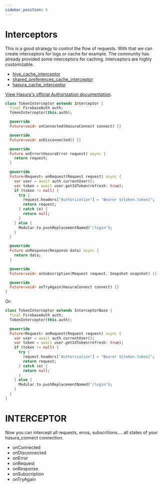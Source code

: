 ```yaml
---
sidebar_position: 6
---
```


# Interceptors

This is a good strategy to control the flow of requests. With that we can create interceptors for logs or cache for example.
The community has already provided some interceptors for caching. Interceptors are highly customizable.

- [hive_cache_interceptor](https://pub.dev/packages/hive_cache_interceptor)
- [shared_preferences_cache_interceptor](https://pub.dev/packages/shared_preferences_cache_interceptor)
- [hasura_cache_interceptor](https://pub.dev/packages/hasura_cache_interceptor)

[View Hasura's official Authorization documentation](https://docs.hasura.io/1.0/graphql/manual/auth/index.html).

```dart
class TokenInterceptor extends Interceptor {
  final FirebaseAuth auth;
  TokenInterceptor(this.auth);

  @override
  Future<void> onConnected(HasuraConnect connect) {}

  @override
  Future<void> onDisconnected() {}

  @override
  Future onError(HasuraError request) async {
    return request;
  }

  @override
  Future<Request> onRequest(Request request) async {
    var user = await auth.currentUser();
    var token = await user.getIdToken(refresh: true);
    if (token != null) {
      try {
        request.headers["Authorization"] = "Bearer ${token.token}";
        return request;
      } catch (e) {
        return null;
      }
    } else {
      Modular.to.pushReplacementNamed("/login");
    }
  }

  @override
  Future onResponse(Response data) async {
    return data;
  }

  @override
  Future<void> onSubscription(Request request, Snapshot snapshot) {}

  @override
  Future<void> onTryAgain(HasuraConnect connect) {}
}
```

Or:

```dart
class TokenInterceptor extends InterceptorBase {
  final FirebaseAuth auth;
  TokenInterceptor(this.auth);

  @override
  Future<Request> onRequest(Request request) async {
    var user = await auth.currentUser();
    var token = await user.getIdToken(refresh: true);
    if (token != null) {
      try {
        request.headers["Authorization"] = "Bearer ${token.token}";
        return request;
      } catch (e) {
        return null;
      }
    } else {
      Modular.to.pushReplacementNamed("/login");
    }
  }
}
```

# INTERCEPTOR

Now you can intercept all requests, erros, subscritions.... all states of your hasura_connect connection.

- onConnected
- onDisconnected
- onError
- onRequest
- onResponse
- onSubscription
- onTryAgain

